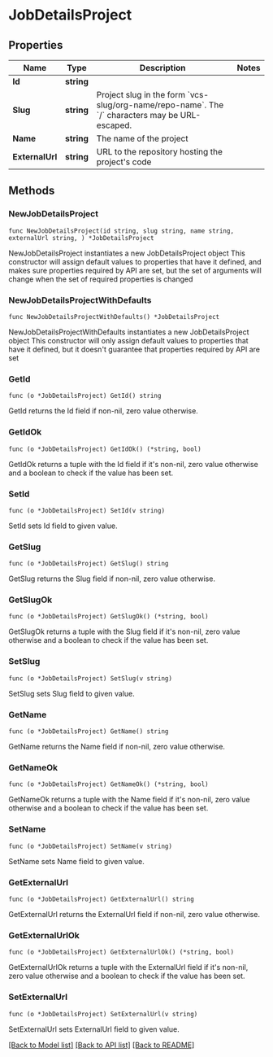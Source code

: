 # JobDetailsProject

## Properties

Name | Type | Description | Notes
------------ | ------------- | ------------- | -------------
**Id** | **string** |  | 
**Slug** | **string** | Project slug in the form &#x60;vcs-slug/org-name/repo-name&#x60;. The &#x60;/&#x60; characters may be URL-escaped. | 
**Name** | **string** | The name of the project | 
**ExternalUrl** | **string** | URL to the repository hosting the project&#39;s code | 

## Methods

### NewJobDetailsProject

`func NewJobDetailsProject(id string, slug string, name string, externalUrl string, ) *JobDetailsProject`

NewJobDetailsProject instantiates a new JobDetailsProject object
This constructor will assign default values to properties that have it defined,
and makes sure properties required by API are set, but the set of arguments
will change when the set of required properties is changed

### NewJobDetailsProjectWithDefaults

`func NewJobDetailsProjectWithDefaults() *JobDetailsProject`

NewJobDetailsProjectWithDefaults instantiates a new JobDetailsProject object
This constructor will only assign default values to properties that have it defined,
but it doesn't guarantee that properties required by API are set

### GetId

`func (o *JobDetailsProject) GetId() string`

GetId returns the Id field if non-nil, zero value otherwise.

### GetIdOk

`func (o *JobDetailsProject) GetIdOk() (*string, bool)`

GetIdOk returns a tuple with the Id field if it's non-nil, zero value otherwise
and a boolean to check if the value has been set.

### SetId

`func (o *JobDetailsProject) SetId(v string)`

SetId sets Id field to given value.


### GetSlug

`func (o *JobDetailsProject) GetSlug() string`

GetSlug returns the Slug field if non-nil, zero value otherwise.

### GetSlugOk

`func (o *JobDetailsProject) GetSlugOk() (*string, bool)`

GetSlugOk returns a tuple with the Slug field if it's non-nil, zero value otherwise
and a boolean to check if the value has been set.

### SetSlug

`func (o *JobDetailsProject) SetSlug(v string)`

SetSlug sets Slug field to given value.


### GetName

`func (o *JobDetailsProject) GetName() string`

GetName returns the Name field if non-nil, zero value otherwise.

### GetNameOk

`func (o *JobDetailsProject) GetNameOk() (*string, bool)`

GetNameOk returns a tuple with the Name field if it's non-nil, zero value otherwise
and a boolean to check if the value has been set.

### SetName

`func (o *JobDetailsProject) SetName(v string)`

SetName sets Name field to given value.


### GetExternalUrl

`func (o *JobDetailsProject) GetExternalUrl() string`

GetExternalUrl returns the ExternalUrl field if non-nil, zero value otherwise.

### GetExternalUrlOk

`func (o *JobDetailsProject) GetExternalUrlOk() (*string, bool)`

GetExternalUrlOk returns a tuple with the ExternalUrl field if it's non-nil, zero value otherwise
and a boolean to check if the value has been set.

### SetExternalUrl

`func (o *JobDetailsProject) SetExternalUrl(v string)`

SetExternalUrl sets ExternalUrl field to given value.



[[Back to Model list]](../README.md#documentation-for-models) [[Back to API list]](../README.md#documentation-for-api-endpoints) [[Back to README]](../README.md)


